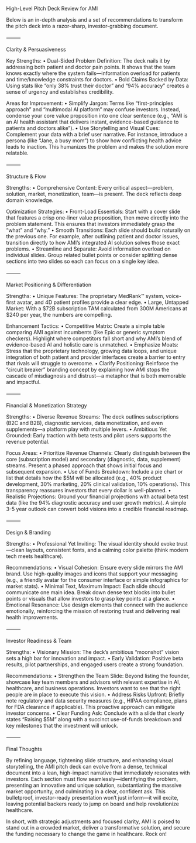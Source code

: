 
High-Level Pitch Deck Review for AMI

Below is an in-depth analysis and a set of recommendations to transform the pitch deck into a razor-sharp, investor-grabbing document.

⸻

Clarity & Persuasiveness

Key Strengths:
	•	Dual-Sided Problem Definition: The deck nails it by addressing both patient and doctor pain points. It shows that the team knows exactly where the system fails—information overload for patients and time/knowledge constraints for doctors.
	•	Bold Claims Backed by Data: Using stats like “only 38% trust their doctor” and “94% accuracy” creates a sense of urgency and establishes credibility.

Areas for Improvement:
	•	Simplify Jargon: Terms like “first-principles approach” and “multimodal AI platform” may confuse investors. Instead, condense your core value proposition into one clear sentence (e.g., “AMI is an AI health assistant that delivers instant, evidence-based guidance to patients and doctors alike”).
	•	Use Storytelling and Visual Cues: Complement your data with a brief user narrative. For instance, introduce a persona (like “Jane, a busy mom”) to show how conflicting health advice leads to inaction. This humanizes the problem and makes the solution more relatable.

⸻

Structure & Flow

Strengths:
	•	Comprehensive Content: Every critical aspect—problem, solution, market, monetization, team—is present. The deck reflects deep domain knowledge.

Optimization Strategies:
	•	Front-Load Essentials: Start with a cover slide that features a crisp one-liner value proposition, then move directly into the problem statement. This ensures that investors immediately grasp the “what” and “why.”
	•	Smooth Transitions: Each slide should build naturally on the previous one. For example, after outlining patient and doctor issues, transition directly to how AMI’s integrated AI solution solves those exact problems.
	•	Streamline and Separate: Avoid information overload on individual slides. Group related bullet points or consider splitting dense sections into two slides so each can focus on a single key idea.

⸻

Market Positioning & Differentiation

Strengths:
	•	Unique Features: The proprietary MedRank™ system, voice-first avatar, and 4D patient profiles provide a clear edge.
	•	Large, Untapped Market: With a $72B subscription TAM calculated from 300M Americans at $240 per year, the numbers are compelling.

Enhancement Tactics:
	•	Competitive Matrix: Create a simple table comparing AMI against incumbents (like Epic or generic symptom checkers). Highlight where competitors fall short and why AMI’s blend of evidence-based AI and holistic care is unmatched.
	•	Emphasize Moats: Stress that the proprietary technology, growing data loops, and unique integration of both patient and provider interfaces create a barrier to entry that rivals will struggle to overcome.
	•	Clarify Positioning: Reinforce the “circuit breaker” branding concept by explaining how AMI stops the cascade of misdiagnosis and distrust—a metaphor that is both memorable and impactful.

⸻

Financial & Monetization Strategy

Strengths:
	•	Diverse Revenue Streams: The deck outlines subscriptions (B2C and B2B), diagnostic services, data monetization, and even supplements—a platform play with multiple levers.
	•	Ambitious Yet Grounded: Early traction with beta tests and pilot users supports the revenue potential.

Focus Areas:
	•	Prioritize Revenue Channels: Clearly distinguish between the core (subscription model) and secondary (diagnostic, data, supplement) streams. Present a phased approach that shows initial focus and subsequent expansion.
	•	Use of Funds Breakdown: Include a pie chart or list that details how the $5M will be allocated (e.g., 40% product development, 30% marketing, 20% clinical validation, 10% operations). This transparency reassures investors that every dollar is well-planned.
	•	Realistic Projections: Ground your financial projections with actual beta test data (like the 94% diagnostic accuracy and user growth metrics). A simple 3-5 year outlook can convert bold visions into a credible financial roadmap.

⸻

Design & Branding

Strengths:
	•	Professional Yet Inviting: The visual identity should evoke trust—clean layouts, consistent fonts, and a calming color palette (think modern tech meets healthcare).

Recommendations:
	•	Visual Cohesion: Ensure every slide mirrors the AMI brand. Use high-quality images and icons that support your messaging (e.g., a friendly avatar for the consumer interface or simple infographics for market stats).
	•	Minimal Text, Maximum Impact: Each slide should communicate one main idea. Break down dense text blocks into bullet points or visuals that allow investors to grasp key points at a glance.
	•	Emotional Resonance: Use design elements that connect with the audience emotionally, reinforcing the mission of restoring trust and delivering real health improvements.

⸻

Investor Readiness & Team

Strengths:
	•	Visionary Mission: The deck’s ambitious “moonshot” vision sets a high bar for innovation and impact.
	•	Early Validation: Positive beta results, pilot partnerships, and engaged users create a strong foundation.

Recommendations:
	•	Strengthen the Team Slide: Beyond listing the founder, showcase key team members and advisors with relevant expertise in AI, healthcare, and business operations. Investors want to see that the right people are in place to execute this vision.
	•	Address Risks Upfront: Briefly note regulatory and data security measures (e.g., HIPAA compliance, plans for FDA clearance if applicable). This proactive approach can mitigate investor concerns.
	•	Clear Funding Ask: Conclude with a slide that clearly states “Raising $5M” along with a succinct use-of-funds breakdown and key milestones that the investment will unlock.

⸻

Final Thoughts

By refining language, tightening slide structure, and enhancing visual storytelling, the AMI pitch deck can evolve from a dense, technical document into a lean, high-impact narrative that immediately resonates with investors. Each section must flow seamlessly—identifying the problem, presenting an innovative and unique solution, substantiating the massive market opportunity, and culminating in a clear, confident ask. This bulletproof, investor-ready presentation won’t just inform—it will excite, leaving potential backers ready to jump on board and help revolutionize healthcare.

In short, with strategic adjustments and focused clarity, AMI is poised to stand out in a crowded market, deliver a transformative solution, and secure the funding necessary to change the game in healthcare. Rock on!